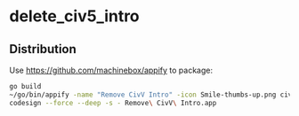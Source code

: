 # delete_civ5_intro

## Distribution

Use https://github.com/machinebox/appify to package:

```sh
go build
~/go/bin/appify -name "Remove CivV Intro" -icon Smile-thumbs-up.png civ5
codesign --force --deep -s - Remove\ CivV\ Intro.app
```